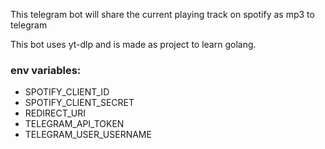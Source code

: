 This telegram bot will share the current playing track on spotify as mp3 to telegram

This bot uses yt-dlp and is made as project to learn golang.

### env variables:

- SPOTIFY_CLIENT_ID
- SPOTIFY_CLIENT_SECRET
- REDIRECT_URI
- TELEGRAM_API_TOKEN
- TELEGRAM_USER_USERNAME
